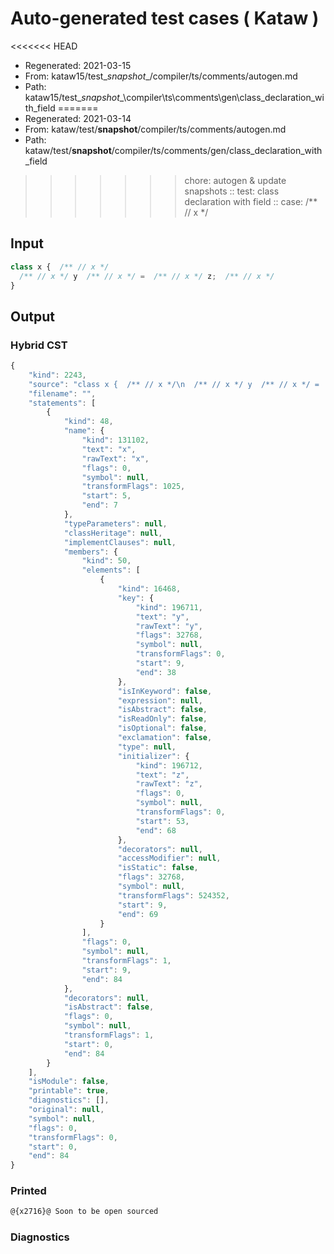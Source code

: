 # Auto-generated test cases ( Kataw )
<<<<<<< HEAD
- Regenerated: 2021-03-15
- From: kataw15/test\__snapshot__/compiler/ts/comments/autogen.md
- Path: kataw15/test\__snapshot__\compiler\ts\comments\gen\class_declaration_with_field
=======
- Regenerated: 2021-03-14
- From: kataw/test/__snapshot__/compiler/ts/comments/autogen.md
- Path: kataw/test/__snapshot__/compiler/ts/comments/gen/class_declaration_with_field
>>>>>>> chore: autogen & update snapshots
> :: test: class declaration with field
> :: case:  /** // x */
## Input

`````js
class x {  /** // x */
  /** // x */ y  /** // x */ =  /** // x */ z;  /** // x */
}
`````

## Output

### Hybrid CST

```javascript
{
    "kind": 2243,
    "source": "class x {  /** // x */\n  /** // x */ y  /** // x */ =  /** // x */ z;  /** // x */\n}",
    "filename": "",
    "statements": [
        {
            "kind": 48,
            "name": {
                "kind": 131102,
                "text": "x",
                "rawText": "x",
                "flags": 0,
                "symbol": null,
                "transformFlags": 1025,
                "start": 5,
                "end": 7
            },
            "typeParameters": null,
            "classHeritage": null,
            "implementClauses": null,
            "members": {
                "kind": 50,
                "elements": [
                    {
                        "kind": 16468,
                        "key": {
                            "kind": 196711,
                            "text": "y",
                            "rawText": "y",
                            "flags": 32768,
                            "symbol": null,
                            "transformFlags": 0,
                            "start": 9,
                            "end": 38
                        },
                        "isInKeyword": false,
                        "expression": null,
                        "isAbstract": false,
                        "isReadOnly": false,
                        "isOptional": false,
                        "exclamation": false,
                        "type": null,
                        "initializer": {
                            "kind": 196712,
                            "text": "z",
                            "rawText": "z",
                            "flags": 0,
                            "symbol": null,
                            "transformFlags": 0,
                            "start": 53,
                            "end": 68
                        },
                        "decorators": null,
                        "accessModifier": null,
                        "isStatic": false,
                        "flags": 32768,
                        "symbol": null,
                        "transformFlags": 524352,
                        "start": 9,
                        "end": 69
                    }
                ],
                "flags": 0,
                "symbol": null,
                "transformFlags": 1,
                "start": 9,
                "end": 84
            },
            "decorators": null,
            "isAbstract": false,
            "flags": 0,
            "symbol": null,
            "transformFlags": 1,
            "start": 0,
            "end": 84
        }
    ],
    "isModule": false,
    "printable": true,
    "diagnostics": [],
    "original": null,
    "symbol": null,
    "flags": 0,
    "transformFlags": 0,
    "start": 0,
    "end": 84
}
```

### Printed

```javascript
@{x2716}@ Soon to be open sourced
```

### Diagnostics

```javascript

```

